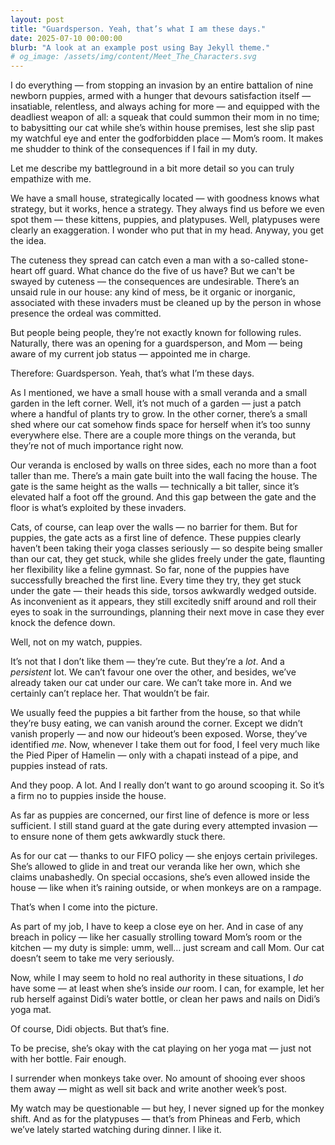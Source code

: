 ```yaml
---
layout: post
title: "Guardsperson. Yeah, that’s what I am these days."
date: 2025-07-10 00:00:00
blurb: "A look at an example post using Bay Jekyll theme."
# og_image: /assets/img/content/Meet_The_Characters.svg
---
```


I do everything — from stopping an invasion by an entire battalion of nine newborn puppies, armed with a hunger that devours satisfaction itself — insatiable, relentless, and always aching for more — and equipped with the deadliest weapon of all: a squeak that could summon their mom in no time; to babysitting our cat while she’s within house premises, lest she slip past my watchful eye and enter the godforbidden place — Mom’s room. It makes me shudder to think of the consequences if I fail in my duty.

Let me describe my battleground in a bit more detail so you can truly empathize with me.

We have a small house, strategically located — with goodness knows what strategy, but it works, hence a strategy. They always find us before we even spot them — these kittens, puppies, and platypuses. Well, platypuses were clearly an exaggeration. I wonder who put that in my head. Anyway, you get the idea.

The cuteness they spread can catch even a man with a so-called stone-heart off guard. What chance do the five of us have? But we can't be swayed by cuteness — the consequences are undesirable. There’s an unsaid rule in our house: any kind of mess, be it organic or inorganic, associated with these invaders must be cleaned up by the person in whose presence the ordeal was committed.

But people being people, they’re not exactly known for following rules. Naturally, there was an opening for a guardsperson, and Mom — being aware of my current job status — appointed me in charge.

Therefore: Guardsperson. Yeah, that’s what I’m these days.

As I mentioned, we have a small house with a small veranda and a small garden in the left corner. Well, it’s not much of a garden — just a patch where a handful of plants try to grow. In the other corner, there’s a small shed where our cat somehow finds space for herself when it’s too sunny everywhere else. There are a couple more things on the veranda, but they’re not of much importance right now.

Our veranda is enclosed by walls on three sides, each no more than a foot taller than me. There’s a main gate built into the wall facing the house. The gate is the same height as the walls — technically a bit taller, since it’s elevated half a foot off the ground. And this gap between the gate and the floor is what’s exploited by these invaders.

Cats, of course, can leap over the walls — no barrier for them. But for puppies, the gate acts as a first line of defence. These puppies clearly haven’t been taking their yoga classes seriously — so despite being smaller than our cat, they get stuck, while she glides freely under the gate, flaunting her flexibility like a feline gymnast.
So far, none of the puppies have successfully breached the first line. Every time they try, they get stuck under the gate — their heads this side, torsos awkwardly wedged outside. As inconvenient as it appears, they still excitedly sniff around and roll their eyes to soak in the surroundings, planning their next move in case they ever knock the defence down.

Well, not on my watch, puppies.

It’s not that I don’t like them — they’re cute. But they’re a <i>lot</i>. And a <i>persistent</i> lot. We can’t favour one over the other, and besides, we’ve already taken our cat under our care. We can’t take more in. And we certainly can’t replace her. That wouldn’t be fair.

We usually feed the puppies a bit farther from the house, so that while they’re busy eating, we can vanish around the corner. Except we didn’t vanish properly — and now our hideout’s been exposed. Worse, they’ve identified <i>me</i>. Now, whenever I take them out for food, I feel very much like the Pied Piper of Hamelin — only with a chapati instead of a pipe, and puppies instead of rats.

And they poop. A lot. And I really don’t want to go around scooping it. So it’s a firm no to puppies inside the house.

As far as puppies are concerned, our first line of defence is more or less sufficient. I still stand guard at the gate during every attempted invasion — to ensure none of them gets awkwardly stuck there.

As for our cat — thanks to our FIFO policy — she enjoys certain privileges. She’s allowed to glide in and treat our veranda like her own, which she claims unabashedly. On special occasions, she’s even allowed inside the house — like when it’s raining outside, or when monkeys are on a rampage.

That’s when I come into the picture.

As part of my job, I have to keep a close eye on her. And in case of any breach in policy — like her casually strolling toward Mom’s room or the kitchen — my duty is simple: umm, well… just scream and call Mom. Our cat doesn’t seem to take me very seriously.

Now, while I may seem to hold no real authority in these situations, I <i>do</i> have some — at least when she’s inside <i>our</i> room. I can, for example, let her rub herself against Didi’s water bottle, or clean her paws and nails on Didi’s yoga mat.

Of course, Didi objects. But that’s fine.

To be precise, she’s okay with the cat playing on her yoga mat — just not with her bottle. Fair enough.

I surrender when monkeys take over. No amount of shooing ever shoos them away — might as well sit back and write another week’s post.

My watch may be questionable — but hey, I never signed up for the monkey shift.
And as for the platypuses — that’s from Phineas and Ferb, which we’ve lately started watching during dinner. I like it.
